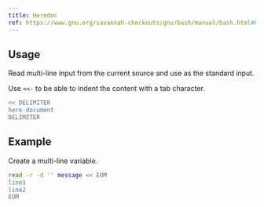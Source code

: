 ```yaml
---
title: Heredoc
ref: https://www.gnu.org/savannah-checkouts/gnu/bash/manual/bash.html#Here-Documents
---
```


## Usage

Read multi-line input from the current source and use as the standard input.

Use `<<-` to be able to indent the content with a tab character.

```bash
<< DELIMITER
here-document
DELIMITER
```

## Example

Create a multi-line variable.

```bash
read -r -d '' message << EOM
line1
line2
EOM
```
